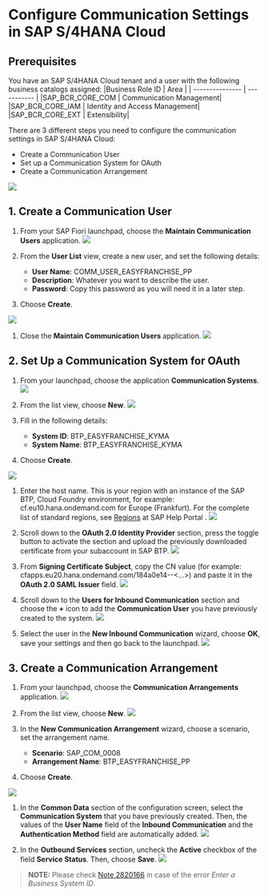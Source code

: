 # Configure Communication Settings in SAP S/4HANA Cloud

## Prerequisites
You have an SAP S/4HANA Cloud tenant and a user with the following business catalogs assigned:
|Business Role ID | Area        |
| --------------- | ----------- |
|SAP_BCR_CORE_COM | Communication Management|
|SAP_BCR_CORE_IAM | Identity and Access Management|
|SAP_BCR_CORE_EXT | Extensibility|

There are 3 different steps you need to configure the communication settings in SAP S/4HANA Cloud:
* Create a Communication User
* Set up a Communication System for OAuth
* Create a Communication Arrangement

![](../../images/Slide12.jpeg)

## 1. Create a Communication User
1. From your SAP Fiori launchpad, choose the **Maintain Communication Users** application.
![](images/create-new-user.jpg)

1. From the **User List** view, create a new user, and set the following details:
    * **User Name**: COMM_USER_EASYFRANCHISE_PP
    * **Description**: Whatever you want to describe the user.
    * **Password**: Copy this password as you will need it in a later step.
1. Choose **Create**.

![](images/create-new-user-02.jpg)

1. Close the **Maintain Communication Users** application.
![](images/close-comm-user-app.jpg)


## 2. Set Up a Communication System for OAuth
1. From your launchpad, choose the application **Communication Systems**.
![](images/communication-systems-tile.png)
    
1. From the list view, choose **New**.
![](images/create-com-system.jpg)


1. Fill in the following details:
    * **System ID**: BTP_EASYFRANCHISE_KYMA
    * **System Name**: BTP_EASYFRANCHISE_KYMA
1. Choose **Create**.

![](images/create-new-communication-system.png)

1. Enter the host name. This is your region with an instance of the SAP BTP, Cloud Foundry environment, for example: cf.eu10.hana.ondemand.com for Europe (Frankfurt). For the complete list of standard regions, see [Regions](https://help.sap.com/docs/CP_CONNECTIVITY/cca91383641e40ffbe03bdc78f00f681/350356d1dc314d3199dca15bd2ab9b0e.html?) at SAP Help Portal .
![](images/add-technical-data.jpg)

1. Scroll down to the **OAuth 2.0 Identity Provider** section, press the toggle button to activate the section and upload the previously downloaded certificate from your subaccount in SAP BTP.
![](images/upload-certificate.jpg)

1. From **Signing Certificate Subject**, copy the CN value (for example: cfapps.eu20.hana.ondemand.com/184a0e14--<...>) and paste it in the **OAuth 2.0 SAML Issuer** field.
![](images/add-cn-value.jpg)

1. Scroll down to the **Users for Inbound Communication** section and choose the **+** icon to add the **Communication User** you have previously created to the system.
![](images/add-inbound-user.jpg)

1. Select the user in the **New Inbound Communication** wizard, choose **OK**, save your settings and then go back to the launchpad.
![](images/save-comm-user.jpg)

## 3. Create a Communication Arrangement
1. From your launchpad, choose the **Communication Arrangements** application.
![](images/communication-arrangement-tile.png)

1. From the list view, choose **New**.
![](images/create-new-com-arrangement.jpg)

1. In the **New Communication Arrangement** wizard, choose a scenario, set the arrangement name. 
    * **Scenario**: SAP_COM_0008
    * **Arrangement Name**: BTP_EASYFRANCHISE_PP
1. Choose **Create**.

![](images/add-com-arrangement.jpg)

1. In the **Common Data** section of the configuration screen, select the **Communication System** that you have previously created. Then, the values of the **User Name** field of the **Inbound Communication** and the **Authentication Method** field are automatically added.
![](images/select-comm-system.jpg)

1. In the **Outbound Services** section, uncheck the **Active** checkbox of the field **Service Status**. Then, choose **Save**.
![](images/uncheck-outbound-services.jpg)

> **NOTE:** Please check [Note 2820166](https://userapps.support.sap.com/sap/support/knowledge/en/2820166) in case of the error _Enter a Business System ID_.
